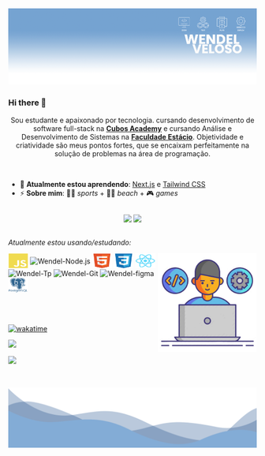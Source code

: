 ### ![](./img/background-github.png)

### Hi there 👋

<p align=center>Sou estudante e apaixonado por tecnologia. cursando desenvolvimento de software full-stack na <a href="https://cubos.academy/"><b>Cubos Academy</b></a> e cursando Análise e Desenvolvimento de Sistemas na <a href="https://estacio.br/"><b>Faculdade Estácio</b></a>. Objetividade e criatividade são meus pontos fortes, que se encaixam perfeitamente na solução de problemas na área de programação.</p>
<br>

- 🌱 **Atualmente estou aprendendo**: [Next.js](https://nextjs.org/) e [Tailwind CSS](https://tailwindcss.com/)
- ⚡ **Sobre mim**: 🚴💪 *sports* + 🌊🌴 *beach* + 🎮 *games*

##

<div align=center>
   <img height="130em" src="https://github-readme-stats.vercel.app/api?username=wendelveloso&count_private=true&show_icons=true&theme=react&hide=prs,contribs"/>
    <img height="130em" src="https://github-readme-stats.vercel.app/api/top-langs/?username=wendelveloso&layout=compact&langs_count=7&theme=react"/>
</div>

##

*Atualmente estou usando/estudando:*

</div>
<img src="./img/emoji.png" min-width="400px" max-width="200px" width="200px" align="right" alt="Computador Codigo">
<div style="display: inline_block">
  <img align="center" alt="Wendel-Js" height="30" width="40" src="https://raw.githubusercontent.com/devicons/devicon/master/icons/javascript/javascript-plain.svg">
  <img align="center" alt="Wendel-Node.js" height="30" width="40" src="https://cdn.jsdelivr.net/gh/devicons/devicon/icons/nodejs/nodejs-original.svg" />
  <img align="center" alt="Wendel-HTML" height="30" width="40" src="https://raw.githubusercontent.com/devicons/devicon/master/icons/html5/html5-original.svg">
  <img align="center" alt="Wendel-CSS" height="30" width="40" src="https://raw.githubusercontent.com/devicons/devicon/master/icons/css3/css3-original.svg">    
  <img align="center" alt="Wendel-Git" height="30" width="40" src="https://raw.githubusercontent.com/devicons/devicon/master/icons/react/react-original.svg">
  <img align="center" alt="Wendel-Tp" height="30" width="40" src="https://cdn.jsdelivr.net/gh/devicons/devicon/icons/typescript/typescript-original.svg">
  <img align="center" alt="Wendel-Git" height="30" width="40" src="https://cdn.jsdelivr.net/gh/devicons/devicon/icons/git/git-original.svg">
  <img align="center" alt="Wendel-figma" height="30" width="40" src="https://www.vectorlogo.zone/logos/figma/figma-icon.svg">
  <img align="center" alt="Wendel-postgresql" height="30" width="40" src="https://raw.githubusercontent.com/devicons/devicon/master/icons/postgresql/postgresql-plain-wordmark.svg">
</div>
<br><br><br>

[![wakatime](https://wakatime.com/badge/user/018c353c-2e8d-41d4-9de5-b7ac70f364a9.svg)](https://wakatime.com/@018c353c-2e8d-41d4-9de5-b7ac70f364a9)

<div><a href="https://www.linkedin.com/in/wendel-veloso-b2482228a/" target="_blank"> <img src="https://img.shields.io/badge/-LinkedIn-%230077B5?style=for-the-badge&logo=linkedin&logoColor=white" target="_blank"></a>

![](https://dcbadge.limes.pink/api/shield/203041991716634624?theme=discord-inverted)

<br>

![](./img/footer2.png)

</div>
